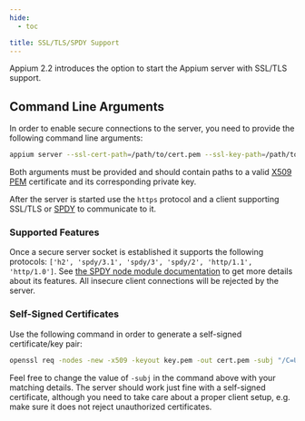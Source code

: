 ```yaml
---
hide:
  - toc

title: SSL/TLS/SPDY Support
---
```


Appium 2.2 introduces the option to start the Appium server with SSL/TLS support. 

## Command Line Arguments
In order to enable secure connections to the server, you need to provide the following command
line arguments:

```bash
appium server --ssl-cert-path=/path/to/cert.pem --ssl-key-path=/path/to/key.pem
```

Both arguments must be provided and should contain paths to a valid
[X509 PEM](https://www.ssl.com/guide/pem-der-crt-and-cer-x-509-encodings-and-conversions/)
certificate and its corresponding private key.

After the server is started use the `https` protocol and a client supporting SSL/TLS or
[SPDY](https://en.wikipedia.org/wiki/SPDY) to communicate to it.

### Supported Features

Once a secure server socket is established it supports the following protocols:
`['h2', 'spdy/3.1', 'spdy/3', 'spdy/2', 'http/1.1', 'http/1.0']`. See
[the SPDY node module documentation](https://www.npmjs.com/package/spdy) to get more details about
its features. All insecure client connections will be rejected by the server.

### Self-Signed Certificates

Use the following command in order to generate a self-signed certificate/key pair:

```bash
openssl req -nodes -new -x509 -keyout key.pem -out cert.pem -subj "/C=US/ST=State/L=City/O=company/OU=Com/CN=www.testserver.local"
```

Feel free to change the value of `-subj` in the command above with your matching details. The server
should work just fine with a self-signed certificate, although you need to take care about a proper
client setup, e.g. make sure it does not reject unauthorized certificates.
